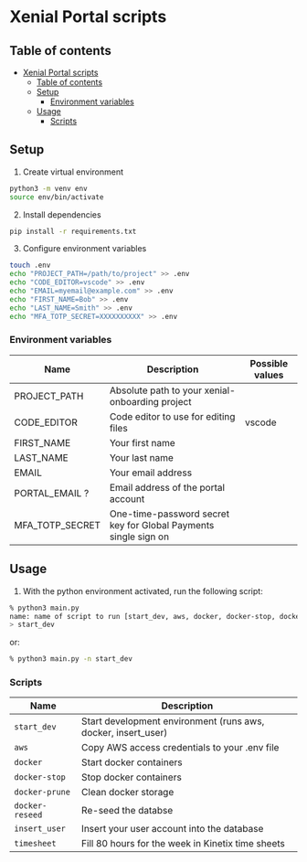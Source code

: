 # Xenial Portal scripts

## Table of contents
- [Xenial Portal scripts](#xenial-portal-scripts)
  - [Table of contents](#table-of-contents)
  - [Setup](#setup)
    - [Environment variables](#environment-variables)
  - [Usage](#usage)
    - [Scripts](#scripts)

## Setup

1. Create virtual environment
```bash
python3 -m venv env
source env/bin/activate
```

2. Install dependencies
```bash
pip install -r requirements.txt
```

3. Configure environment variables
```bash
touch .env
echo "PROJECT_PATH=/path/to/project" >> .env
echo "CODE_EDITOR=vscode" >> .env
echo "EMAIL=myemail@example.com" >> .env
echo "FIRST_NAME=Bob" >> .env
echo "LAST_NAME=Smith" >> .env
echo "MFA_TOTP_SECRET=XXXXXXXXXX" >> .env
```

### Environment variables
| Name            | Description                                                     | Possible values |
|-----------------|-----------------------------------------------------------------|-----------------|
| PROJECT_PATH    | Absolute path to your xenial-onboarding project                 |                 |
| CODE_EDITOR     | Code editor to use for editing files                            | vscode          |
| FIRST_NAME      | Your first name                                                 |                 |
| LAST_NAME       | Your last name                                                  |                 |
| EMAIL           | Your email address                                              |                 |
| PORTAL_EMAIL ?  | Email address of the portal account                             |                 |
| MFA_TOTP_SECRET | One-time-password secret key for Global Payments single sign on |                 |

## Usage

1. With the python environment activated, run the following script:
```bash
% python3 main.py               
name: name of script to run [start_dev, aws, docker, docker-stop, docker-prune, docker-reseed, insert_user, timesheet]
> start_dev
```
or:
```bash
% python3 main.py -n start_dev
```

### Scripts
| Name              | Description                                                     |
|-------------------|-----------------------------------------------------------------|
| `start_dev`       | Start development environment (runs aws, docker, insert_user) |
| `aws`             | Copy AWS access credentials to your .env file                 |
| `docker`          | Start docker containers                                       |
| `docker-stop`     | Stop docker containers                                        |
| `docker-prune`    | Clean docker storage                                          |
| `docker-reseed`   | Re-seed the databse                                           |
| `insert_user`     | Insert your user account into the database                    |
| `timesheet`       | Fill 80 hours for the week in Kinetix time sheets             |